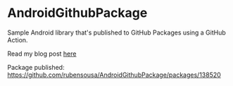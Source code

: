 # AndroidGithubPackage

Sample Android library that's published to GitHub Packages using a GitHub Action.

Read my blog post [here](https://rubensousa.com/2020/02/26/github_packages_for_android_projects/)

Package published: https://github.com/rubensousa/AndroidGithubPackage/packages/138520